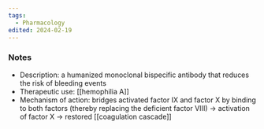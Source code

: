 ```yaml
---
tags:
  - Pharmacology
edited: 2024-02-19
---
```

### Notes
- Description: a humanized monoclonal bispecific antibody that reduces the risk of bleeding events
- Therapeutic use: [[hemophilia A]]
- Mechanism of action: bridges activated factor IX and factor X by binding to both factors (thereby replacing the deficient factor VIII) → activation of factor X → restored [[coagulation cascade]]

